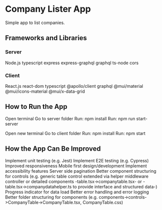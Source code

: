 # Company Lister App

Simple app to list companies. 

## Frameworks and Libraries

### Server

Node.js
typescript
express
express-graphql
graphql
ts-node
cors

### Client
React.js
react-dom
typescript
@apollo/client
graphql
@mui/material
@mui/icons-material
@mui/x-data-grid

## How to Run the App

Open terminal
Go to server folder
Run: npm install
Run: npm run start-server

Open new terminal
Go to client folder
Run: npm install
Run: npm start

## How the App Can Be Improved

Implement unit testing (e.g. Jest)
Implement E2E testing (e.g. Cypress)
Improved responsiveness
Mobile first design/development
Implement accessibility features
Server side pagination
Better component structuring for controls (e.g. generic table control extended via helper middleware controller or detailed components -table.tsx->companytable.tsx- or -table.tsx->companydatahelper.ts to provide interface and structured data-)
Progress indicator for data load
Better error handling and error logging
Better folder structuring for components (e.g. components->controls->CompanyTable->CompanyTable.tsx, CompanyTable.css)